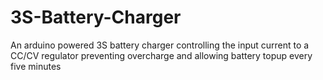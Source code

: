 # 3S-Battery-Charger
An arduino powered 3S battery charger controlling the input current to a CC/CV regulator preventing overcharge and allowing battery topup every five minutes
